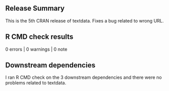 ## Release Summary

This is the 5th CRAN release of textdata. Fixes a bug related to wrong URL.

## R CMD check results

0 errors | 0 warnings | 0 note

## Downstream dependencies

I ran R CMD check on the 3 downstream dependencies and there were no problems related to textdata.
